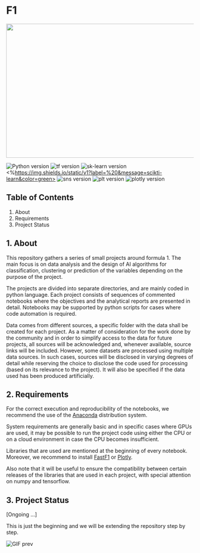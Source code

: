 # F1

<img src="https://media.giphy.com/media/v1.Y2lkPTc5MGI3NjExYjdkMmQyMDI0MDYwZmY4MzFjZmRiOTY2MmM2ZGJkZmE2ZTYxOWUzZSZlcD12MV9pbnRlcm5hbF9naWZzX2dpZklkJmN0PWc/HhqZhrNadc1TihqxJk/giphy.gif" width="640" height="360"></center>

![Python version](https://img.shields.io/badge/python-3.9.5-blue)
![tf version](https://img.shields.io/badge/tensorflow-%20-orange)
![sk-learn version](https://img.shields.io/badge/scikit--learn-%20-green) <%https://img.shields.io/static/v1?label=%20&message=scikti-learn&color=green>
![sns version](https://img.shields.io/badge/seaborn-%20-blueviolet)
![plt version](https://img.shields.io/badge/matplotlib-%20-informational)
![plotly version](https://img.shields.io/badge/plotly-%20-blueviolet)


## Table of Contents
1. About
2. Requirements
3. Project Status

## 1. About
This repository gathers a series of small projects around formula 1. The main focus is on data analysis and the design of AI algorithms for classification, clustering or prediction of the variables depending on the purpose of the project. 

The projects are divided into separate directories, and are mainly coded in python language. Each project consists of sequences of commented notebooks where the objectives and the analytical reports are presented in detail. Notebooks may be supported by python scripts for cases where code automation is required. 

Data comes from different sources, a specific folder with the data shall be created for each project. As a matter of consideration for the work done by the community and in order to simplify access to the data for future projects, all sources will be acknowledged and, whenever available, source links will be included.
However, some datasets are processed using multiple data sources. In such cases, sources will be disclosed in varying degrees of detail while reserving the choice to disclose the code used for processing (based on its relevance to the project). It will also be specified if the data used has been produced artificially.

## 2. Requirements
For the correct execution and reproducibility of the notebooks, we recommend the use of the [Anaconda](https://www.anaconda.com/download) distribution system.

System requirements are generally basic and in specific cases where GPUs are used, it may be possible to run the project code using either the CPU or on a cloud environment in case the CPU becomes insufficient.

Libraries that are used are mentioned at the beginning of every notebook. Moreover, we recommend to install [FastF1](https://pypi.org/project/fastf1/) or [Plotly](https://plotly.com/python/getting-started/).

Also note that it will be useful to ensure the compatibility between certain releases of the libraries that are used in each project, with special attention on numpy and tensorflow.

## 3. Project Status
[Ongoing ...]

This is just the beginning and we will be extending the repository step by step.

![GIF prev](https://media.giphy.com/media/v1.Y2lkPTc5MGI3NjExYmNlM2FkNDNmZGYxZTFmNGRhMDE5ZjQ4NjM2MzAwOWQyNzQxNDBmZiZlcD12MV9pbnRlcm5hbF9naWZzX2dpZklkJmN0PWc/LXTvBYlhAmHHeidlq8/giphy.gif)
